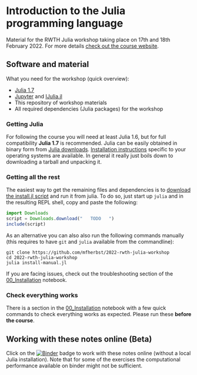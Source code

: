 # Introduction to the Julia programming language

Material for the RWTH Julia workshop taking place on 17th and 18th February 2022.
For more details [check out the course website](https://michael-herbst.com/teaching/2022-rwth-julia-workshop/).

## Software and material
What you need for the workshop (quick overview):

- [Julia 1.7](https://julialang.org/downloads/)
- [Jupyter](https://jupyter.org/) and [IJulia.jl](https://github.com/JuliaLang/IJulia.jl)
- This repository of workshop materials
- All required dependencies (Julia packages) for the workshop

### Getting Julia
For following the course you will need at least Julia 1.6, but for full compatibility **Julia 1.7** is recommended.
Julia can be easily obtained in binary form from [Julia downloads](https://julialang.org/downloads/).
[Installation instructions](https://julialang.org/downloads/platform.html) specific to your operating systems
are available. In general it really just boils down to downloading a tarball and unpacking it.

### Getting all the rest
The easiest way to get the remaining files and dependencies
is to [download the install.jl script](   TODO    )
and run it from julia. To do so, just start up `julia` and in the resulting REPL shell,
copy and paste the following:

```julia
import Downloads
script = Downloads.download("   TODO   ")
include(script)
```

As an alternative you can also also run the following commands manually
(this requires to have `git` and `julia` available from the commandline):
```
git clone https://github.com/mfherbst/2022-rwth-julia-workshop
cd 2022-rwth-julia-workshop
julia install-manual.jl
```

If you are facing issues, check out the troubleshooting section of the
[00_Installation](   TODO    ) notebook.

### Check everything works
There is a section in the [00_Installation](   TODO    ) notebook
with a few quick commands to check everything works as expected.
Please run these **before the course**.

## Working with these notes online (Beta)
Click on the [![Binder](https://mybinder.org/badge_logo.svg)](    TODO    )
badge to work with these notes online (without a local Julia installation).
Note that for some of the exercises the computational performance available on
binder might not be sufficient.
